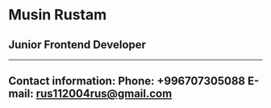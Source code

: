 # Musin Rustam
## Junior Frontend Developer
-----------------------------------------------------------------------------
Contact information:
Phone: +996707305088
E-mail: rus112004rus@gmail.com
---------------------------------------------------------------------------------
